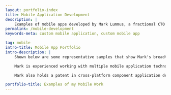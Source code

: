 ```yaml
---
layout: portfolio-index
title: Mobile Application Development
description: |
    Examples of mobile apps developed by Mark Lummus, a fractional CTO in Atlanta who develops custom mobile apps.
permalink: /mobile-development
keywords-meta: custom mobile application, custom mobile app

tag: mobile
intro-title: Mobile App Portfolio
intro-description: |
    Shown below are some representative samples that show Mark's breadth and depth of <a href="/why-hire/" title="Why Hire Mark">experience</a> leading the design, development, and launch of sophisticated mobile applications.

    Mark is experienced working with multiple mobile application technologies including IOS native (Xcode/Objective C), web responsive (HTML/CSS/JS), and hybrid (Xcode/Objective C + HTML/CSS/JS + Cordova). Mark has also worked with older mobile platforms including: Palm OS, Symbian OS, Windows Mobile, and proprietary operating systems. Mark developed proprietary embedded operating systems early in his career.

    Mark also holds a patent in cross-platform component application design.  

portfolio-title: Examples of my Mobile Work
---
```

